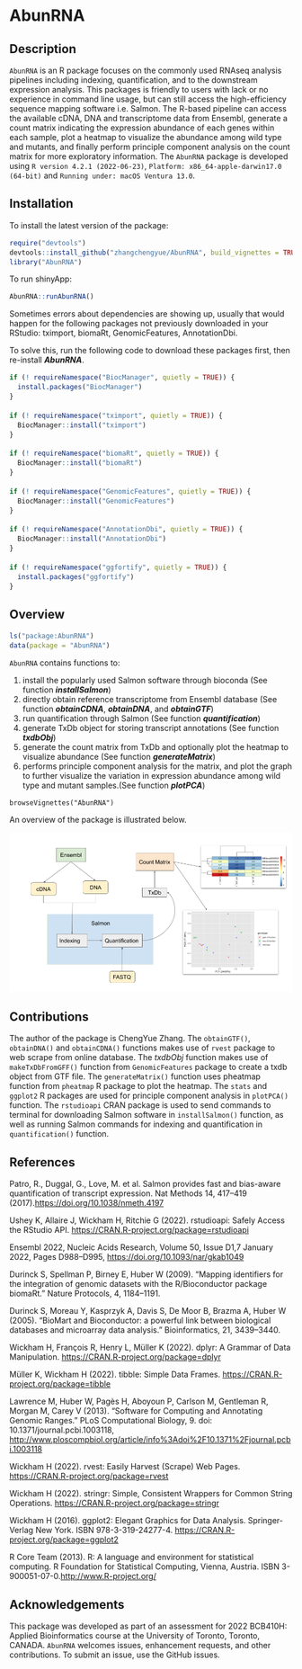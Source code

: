 
<!-- README.md is generated from README.Rmd. Please edit that file -->

# AbunRNA

<!-- badges: start -->
<!-- badges: end -->

## Description

`AbunRNA` is an R package focuses on the commonly used RNAseq analysis
pipelines including indexing, quantification, and to the downstream
expression analysis. This packages is friendly to users with lack or no
experience in command line usage, but can still access the
high-efficiency sequence mapping software i.e. Salmon. The R-based
pipeline can access the available cDNA, DNA and transcriptome data from
Ensembl, generate a count matrix indicating the expression abundance of
each genes within each sample, plot a heatmap to visualize the abundance
among wild type and mutants, and finally perform principle component
analysis on the count matrix for more exploratory information. The
`AbunRNA` package is developed using `R version 4.2.1 (2022-06-23)`,
`Platform: x86_64-apple-darwin17.0 (64-bit)` and
`Running under: macOS Ventura 13.0`.

## Installation

To install the latest version of the package:

``` r
require("devtools")
devtools::install_github("zhangchengyue/AbunRNA", build_vignettes = TRUE)
library("AbunRNA")
```

To run shinyApp:

``` r
AbunRNA::runAbunRNA()
```

Sometimes errors about dependencies are showing up, usually that would
happen for the following packages not previously downloaded in your
RStudio: tximport, biomaRt, GenomicFeatures, AnnotationDbi.

To solve this, run the following code to download these packages first,
then re-install ***AbunRNA***.

``` r
if (! requireNamespace("BiocManager", quietly = TRUE)) {
  install.packages("BiocManager")
}

if (! requireNamespace("tximport", quietly = TRUE)) {
  BiocManager::install("tximport")
}

if (! requireNamespace("biomaRt", quietly = TRUE)) {
  BiocManager::install("biomaRt")
}

if (! requireNamespace("GenomicFeatures", quietly = TRUE)) {
  BiocManager::install("GenomicFeatures")
}

if (! requireNamespace("AnnotationDbi", quietly = TRUE)) {
  BiocManager::install("AnnotationDbi")
}

if (! requireNamespace("ggfortify", quietly = TRUE)) {
  install.packages("ggfortify")
}
```

## Overview

``` r
ls("package:AbunRNA")
data(package = "AbunRNA") 
```

`AbunRNA` contains functions to:

1.  install the popularly used Salmon software through bioconda (See
    function ***installSalmon***)
2.  directly obtain reference transcriptome from Ensembl database (See
    function ***obtainCDNA***, ***obtainDNA***, and ***obtainGTF***)
3.  run quantification through Salmon (See function
    ***quantification***)
4.  generate TxDb object for storing transcript annotations (See
    function ***txdbObj***)
5.  generate the count matrix from TxDb and optionally plot the heatmap
    to visualize abundance (See function ***generateMatrix***)
6.  performs principle component analysis for the matrix, and plot the
    graph to further visualize the variation in expression abundance
    among wild type and mutant samples.(See function ***plotPCA***)

<!-- -->

    browseVignettes("AbunRNA")

An overview of the package is illustrated below.

![](./inst/extdata/OVERVIEW.png)

## Contributions

The author of the package is ChengYue Zhang. The `obtainGTF()`,
`obtainDNA()` and `obtainCDNA()` functions makes use of `rvest` package
to web scrape from online database. The *txdbObj* function makes use of
`makeTxDbFromGFF()` function from `GenomicFeatures` package to create a
txdb object from GTF file. The `generateMatrix()` function uses pheatmap
function from `pheatmap` R package to plot the heatmap. The `stats` and
`ggplot2` R packages are used for principle component analysis in
`plotPCA()` function. The `rstudioapi` CRAN package is used to send
commands to terminal for downloading Salmon software in
`installSalmon()` function, as well as running Salmon commands for
indexing and quantification in `quantification()` function.

## References

Patro, R., Duggal, G., Love, M. et al. Salmon provides fast and
bias-aware quantification of transcript expression. Nat Methods 14,
417–419 (2017).https://doi.org/10.1038/nmeth.4197

Ushey K, Allaire J, Wickham H, Ritchie G (2022). rstudioapi: Safely
Access the RStudio API. <https://CRAN.R-project.org/package=rstudioapi>

Ensembl 2022, Nucleic Acids Research, Volume 50, Issue D1,7 January
2022, Pages D988–D995, <https://doi.org/10.1093/nar/gkab1049>

Durinck S, Spellman P, Birney E, Huber W (2009). “Mapping identifiers
for the integration of genomic datasets with the R/Bioconductor package
biomaRt.” Nature Protocols, 4, 1184–1191.

Durinck S, Moreau Y, Kasprzyk A, Davis S, De Moor B, Brazma A, Huber W
(2005). “BioMart and Bioconductor: a powerful link between biological
databases and microarray data analysis.” Bioinformatics, 21, 3439–3440.

Wickham H, François R, Henry L, Müller K (2022). dplyr: A Grammar of
Data Manipulation. <https://CRAN.R-project.org/package=dplyr>

Müller K, Wickham H (2022). tibble: Simple Data Frames.
<https://CRAN.R-project.org/package=tibble>

Lawrence M, Huber W, Pagès H, Aboyoun P, Carlson M, Gentleman R, Morgan
M, Carey V (2013). “Software for Computing and Annotating Genomic
Ranges.” PLoS Computational Biology, 9. doi:
10.1371/journal.pcbi.1003118,
<http://www.ploscompbiol.org/article/info%3Adoi%2F10.1371%2Fjournal.pcbi.1003118>

Wickham H (2022). rvest: Easily Harvest (Scrape) Web Pages.
<https://CRAN.R-project.org/package=rvest>

Wickham H (2022). stringr: Simple, Consistent Wrappers for Common String
Operations. <https://CRAN.R-project.org/package=stringr>

Wickham H (2016). ggplot2: Elegant Graphics for Data Analysis.
Springer-Verlag New York. ISBN 978-3-319-24277-4.
<https://CRAN.R-project.org/package=ggplot2>

R Core Team (2013). R: A language and environment for statistical
computing. R Foundation for Statistical Computing, Vienna, Austria. ISBN
3-900051-07-0.http://www.R-project.org/

## Acknowledgements

This package was developed as part of an assessment for 2022 BCB410H:
Applied Bioinformatics course at the University of Toronto, Toronto,
CANADA. `AbunRNA` welcomes issues, enhancement requests, and other
contributions. To submit an issue, use the GitHub issues.
